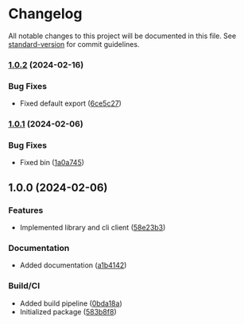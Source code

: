 # Changelog

All notable changes to this project will be documented in this file. See [standard-version](https://github.com/conventional-changelog/standard-version) for commit guidelines.

### [1.0.2](https://github.com/gergof/signo-client/compare/v1.0.1...v1.0.2) (2024-02-16)


### Bug Fixes

* Fixed default export ([6ce5c27](https://github.com/gergof/signo-client/commit/6ce5c2762066a640f1922a32f3018c173daa7479))

### [1.0.1](https://github.com/gergof/signo-client/compare/v1.0.0...v1.0.1) (2024-02-06)


### Bug Fixes

* Fixed bin ([1a0a745](https://github.com/gergof/signo-client/commit/1a0a745ef08c3eb7b227c85d92f4209f9608cd94))

## 1.0.0 (2024-02-06)


### Features

* Implemented library and cli client ([58e23b3](https://github.com/gergof/signo-client/commit/58e23b3156f570629a67d9f68601b1b2c21537a1))


### Documentation

* Added documentation ([a1b4142](https://github.com/gergof/signo-client/commit/a1b4142de05c22d390074e8b0b41f355e735e93d))


### Build/CI

* Added build pipeline ([0bda18a](https://github.com/gergof/signo-client/commit/0bda18acc5f6335de63cb0a7a050be9af56da46b))
* Initialized package ([583b8f8](https://github.com/gergof/signo-client/commit/583b8f857947a640d93afd3534cad40f99b41cb9))
